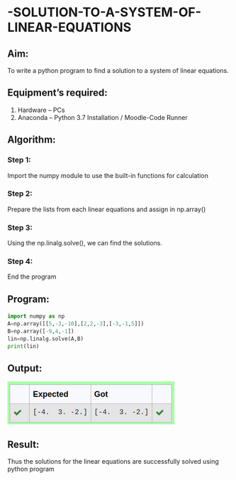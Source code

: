 # -SOLUTION-TO-A-SYSTEM-OF-LINEAR-EQUATIONS
## Aim:
To write a python program to find a solution to a system of linear equations.
## Equipment’s required:
1. 	Hardware – PCs
2. 	Anaconda – Python 3.7 Installation / Moodle-Code Runner
## Algorithm:
### Step 1: 
Import the numpy module to use the built-in functions for calculation
### Step 2: 
Prepare the lists from each linear equations and assign in np.array()
### Step 3: 
Using the np.linalg.solve(), we can find the solutions.
### Step 4: 
End the program
## Program:
```py
import numpy as np
A=np.array([[5,-3,-10],[2,2,-3],[-3,-1,5]])
B=np.array([-9,4,-1])
lin=np.linalg.solve(A,B)
print(lin)
```

## Output:
![output](/op.png)
## Result: 
Thus the solutions for the linear equations are successfully solved using python program

